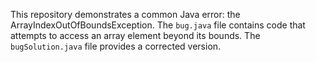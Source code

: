 This repository demonstrates a common Java error: the ArrayIndexOutOfBoundsException.  The `bug.java` file contains code that attempts to access an array element beyond its bounds.  The `bugSolution.java` file provides a corrected version.